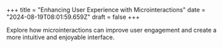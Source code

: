 +++
title = "Enhancing User Experience with Microinteractions"
date = "2024-08-19T08:01:59.659Z"
draft = false
+++

  Explore how microinteractions can improve user engagement and create a more intuitive and enjoyable interface.
        